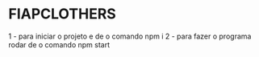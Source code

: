 # FIAPCLOTHERS

1 - para iniciar o projeto e de o comando npm i
2 - para fazer o programa rodar de o comando npm start
